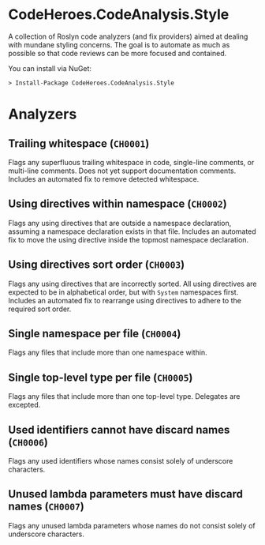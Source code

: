 # CodeHeroes.CodeAnalysis.Style

A collection of Roslyn code analyzers (and fix providers) aimed at dealing with mundane styling concerns. The goal is to automate as much as possible so that code reviews can be more focused and contained.

You can install via NuGet:
```
> Install-Package CodeHeroes.CodeAnalysis.Style
```

# Analyzers

## Trailing whitespace (`CH0001`)

Flags any superfluous trailing whitespace in code, single-line comments, or multi-line comments. Does not yet support documentation comments. Includes an automated fix to remove detected whitespace.

## Using directives within namespace (`CH0002`)

Flags any using directives that are outside a namespace declaration, assuming a namespace declaration exists in that file. Includes an automated fix to move the using directive inside the topmost namespace declaration.

## Using directives sort order (`CH0003`)

Flags any using directives that are incorrectly sorted. All using directives are expected to be in alphabetical order, but with `System` namespaces first. Includes an automated fix to rearrange using directives to adhere to the required sort order.

## Single namespace per file (`CH0004`)

Flags any files that include more than one namespace within.

## Single top-level type per file (`CH0005`)

Flags any files that include more than one top-level type. Delegates are excepted.

## Used identifiers cannot have discard names (`CH0006`)

Flags any used identifiers whose names consist solely of underscore characters.

## Unused lambda parameters must have discard names (`CH0007`)

Flags any unused lambda parameters whose names do not consist solely of underscore characters.
